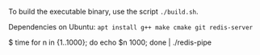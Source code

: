 To build the executable binary, use the script `./build.sh`.

Dependencies on Ubuntu: `apt install g++ make cmake git redis-server`

$ time for n in {1..1000}; do echo $n 1000; done | ./redis-pipe
